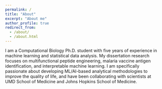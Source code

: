 ```yaml
---
permalink: /
title: "About"
excerpt: "About me"
author_profile: true
redirect_from: 
  - /about/
  - /about.html
---
```


I am a Computational Biology Ph.D. student with five years of experience in machine learning and statistical data analysis. My dissertation research focuses on multifunctional peptide engineering, malaria vaccine antigen identification, and interpretable machine learning. I am specifically passionate about developing ML/AI-based analytical methodologies to improve the quality of life, and have been collaborating with scientists at UMD School of Medicine and Johns Hopkins School of Medicine.
